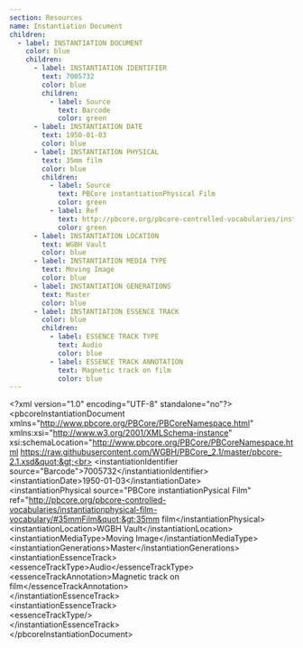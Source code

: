 ```yaml
---
section: Resources
name: Instantiation Document
children:
  - label: INSTANTIATION DOCUMENT
    color: blue
    children:
      - label: INSTANTIATION IDENTIFIER
        text: 7005732
        color: blue
        children:
          - label: Source
            text: Barcode
            color: green
      - label: INSTANTIATION DATE
        text: 1950-01-03
        color: blue
      - label: INSTANTIATION PHYSICAL
        text: 35mm film
        color: blue
        children:
          - label: Source
            text: PBCore instantiationPhysical Film
            color: green
          - label: Ref
            text: http://pbcore.org/pbcore-controlled-vocabularies/instantiationphysical-film-vocabulary/#35mmFilm
            color: green
      - label: INSTANTIATION LOCATION
        text: WGBH Vault
        color: blue
      - label: INSTANTIATION MEDIA TYPE
        text: Moving Image
        color: blue
      - label: INSTANTIATION GENERATIONS
        text: Master
        color: blue
      - label: INSTANTIATION ESSENCE TRACK
        color: blue
        children:
          - label: ESSENCE TRACK TYPE
            text: Audio
            color: blue
          - label: ESSENCE TRACK ANNOTATION
            text: Magnetic track on film
            color: blue
---
```


&lt;?xml version=&quot;1.0&quot; encoding=&quot;UTF-8&quot; standalone=&quot;no&quot;?&gt;<br>
&lt;pbcoreInstantiationDocument xmlns=&quot;http://www.pbcore.org/PBCore/PBCoreNamespace.html&quot; xmlns:xsi=&quot;http://www.w3.org/2001/XMLSchema-instance&quot; xsi:schemaLocation=&quot;http://www.pbcore.org/PBCore/PBCoreNamespace.html https://raw.githubusercontent.com/WGBH/PBCore_2.1/master/pbcore-2.1.xsd&quot;&gt;<br>
  &lt;instantiationIdentifier source=&quot;Barcode&quot;&gt;7005732&lt;/instantiationIdentifier&gt;<br>
  &lt;instantiationDate&gt;1950-01-03&lt;/instantiationDate&gt;<br>
  &lt;instantiationPhysical source=&quot;PBCore instantiationPysical Film&quot; ref=&quot;http://pbcore.org/pbcore-controlled-vocabularies/instantiationphysical-film-vocabulary/#35mmFilm&quot;&gt;35mm film&lt;/instantiationPhysical&gt;<br>
  &lt;instantiationLocation&gt;WGBH Vault&lt;/instantiationLocation&gt;<br>
  &lt;instantiationMediaType&gt;Moving Image&lt;/instantiationMediaType&gt;<br>
  &lt;instantiationGenerations&gt;Master&lt;/instantiationGenerations&gt;<br>
  &lt;instantiationEssenceTrack&gt;<br>
    &lt;essenceTrackType&gt;Audio&lt;/essenceTrackType&gt;<br>
    &lt;essenceTrackAnnotation&gt;Magnetic track on film&lt;/essenceTrackAnnotation&gt;<br>
  &lt;/instantiationEssenceTrack&gt;<br>
  &lt;instantiationEssenceTrack&gt;<br>
    &lt;essenceTrackType/&gt;<br>
  &lt;/instantiationEssenceTrack&gt;<br>
&lt;/pbcoreInstantiationDocument&gt;<br>
